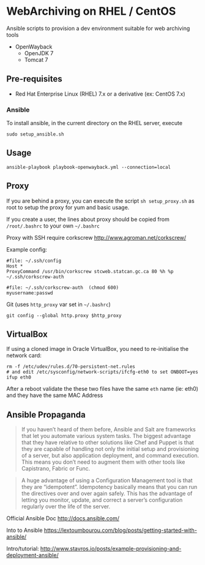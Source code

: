 # WebArchiving on RHEL / CentOS

Ansible scripts to provision a dev environment suitable for web archiving tools

- OpenWayback
  - OpenJDK 7
  - Tomcat 7


## Pre-requisites

- Red Hat Enterprise Linux (RHEL) 7.x or a derivative (ex: CentOS 7.x)


### Ansible

To install ansible, in the current directory on the RHEL server, execute

    sudo setup_ansible.sh


## Usage

    ansible-playbook playbook-openwayback.yml --connection=local


## Proxy

If you are behind a proxy, you can execute the script
`sh setup_proxy.sh` as root to setup the proxy for yum and basic usage.

If you create a user, the lines about proxy should be copied from `/root/.bashrc`
to your own `~/.bashrc`

Proxy with SSH require corkscrew http://www.agroman.net/corkscrew/

Example config:

    #file: ~/.ssh/config
    Host *
    ProxyCommand /usr/bin/corkscrew stcweb.statcan.gc.ca 80 %h %p ~/.ssh/corkscrew-auth

    #file: ~/.ssh/corkscrew-auth  (chmod 600)
    myusername:passwd

Git (uses `http_proxy` var set in `~/.bashrc`)

    git config --global http.proxy $http_proxy


## VirtualBox

If using a cloned image in Oracle VirtualBox, you need to re-initialise the network card:

    rm -f /etc/udev/rules.d/70-persistent-net.rules
    # and edit /etc/sysconfig/network-scripts/ifcfg-eth0 to set ONBOOT=yes
    ifup eth0

After a reboot validate the these two files have the same `eth` name (ie: eth0) and they have the same MAC Address


## Ansible Propaganda

> If you haven’t heard of them before, Ansible and Salt are frameworks that let
  you automate various system tasks. The biggest advantage that they have
  relative to other solutions like Chef and Puppet is that they are capable of
  handling not only the initial setup and provisioning of a server, but also
  application deployment, and command execution. This means you don’t need to
  augment them with other tools like Capistrano, Fabric or Func.

> A huge advantage of using a Configuration Management tool is that they are
  “idempotent”. Idempotency basically means that you can run the directives over
  and over again safely. This has the advantage of letting you monitor, update,
  and correct a server’s configuration regularly over the life of the server.

Official Ansible Doc http://docs.ansible.com/

Into to Ansible https://lextoumbourou.com/blog/posts/getting-started-with-ansible/

Intro/tutorial: http://www.stavros.io/posts/example-provisioning-and-deployment-ansible/
